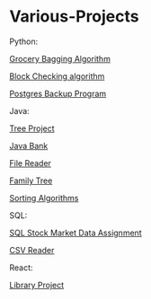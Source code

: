 # Various-Projects


Python:

[Grocery Bagging Algorithm](https://gist.github.com/rivka99/e6b635841f84d10d2977827b8658462d)

[Block Checking algorithm](https://gist.github.com/rivka99/6279eda5acc03a6c69932f518c9f47cc)

[Postgres Backup Program](https://gist.github.com/rivka99/f63344d4842fb3fca1ac4fa8a2fc8595)


Java:

[Tree Project](https://gist.github.com/rivka99/0d8df08b3b4aba4dafd288e11654bebf)

[Java Bank](https://github.com/rivka99/Java-Bank)

[File Reader](https://gist.github.com/rivka99/4c1bef33b016e6279174935ed0c6f161)

[Family Tree](https://gist.github.com/rivka99/ee21cf8c299cc5e28b4cca1462a3aa3e)

[Sorting Algorithms](https://gist.github.com/rivka99/7a8bfa6bc325d85f9e931383cf4e955f)


SQL:

[SQL Stock Market Data Assignment](https://gist.github.com/rivka99/4dbdabc043c47e22272951211214e97a)

[CSV Reader](https://gist.github.com/rivka99/9dd5e9512bf4ad0515809b4e631e874f)


React:

[Library Project](https://github.com/rivka99/Library-project)
